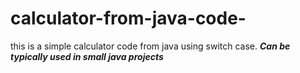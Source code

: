# calculator-from-java-code-
this is a simple calculator code from java using switch case.
***Can be typically used in small java projects***
